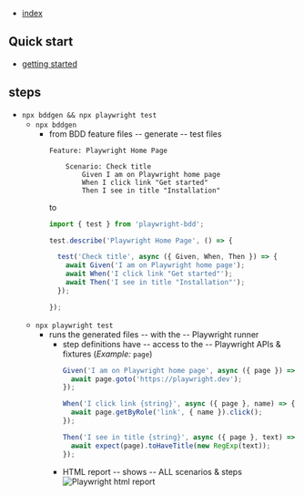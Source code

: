 * [index](_sidebar.md)

## Quick start
* [getting started](getting-started/index.md)

## steps

* `npx bddgen && npx playwright test`
  * `npx bddgen`
    * from BDD feature files -- generate -- test files
        ```gherkin
        Feature: Playwright Home Page
        
            Scenario: Check title
                Given I am on Playwright home page
                When I click link "Get started"
                Then I see in title "Installation"
        ```
        to
        ```js
        import { test } from 'playwright-bdd';
        
        test.describe('Playwright Home Page', () => {
        
          test('Check title', async ({ Given, When, Then }) => {
            await Given('I am on Playwright home page');
            await When('I click link "Get started"');
            await Then('I see in title "Installation"');
          });
        
        });
        ```
  * `npx playwright test`
    * runs the generated files -- with the -- Playwright runner
      * step definitions have -- access to the -- Playwright APIs & fixtures (_Example:_ `page`)
        ```js
        Given('I am on Playwright home page', async ({ page }) => {
          await page.goto('https://playwright.dev');
        });
        
        When('I click link {string}', async ({ page }, name) => {
          await page.getByRole('link', { name }).click();
        });
        
        Then('I see in title {string}', async ({ page }, text) => {
          await expect(page).toHaveTitle(new RegExp(text));
        });  
        ```
      * HTML report -- shows -- ALL scenarios & steps
        ![Playwright html report](reporters/_media/pw-html-report.png)
